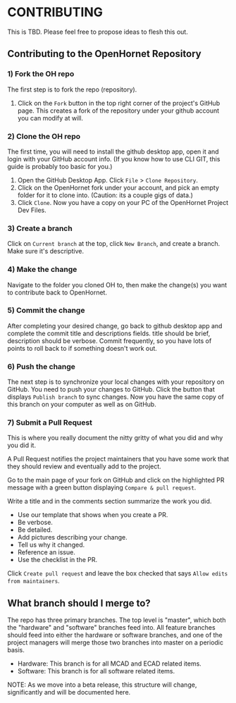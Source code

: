 
# CONTRIBUTING
This is TBD. Please feel free to propose ideas to flesh this out.

## Contributing to the OpenHornet Repository

### 1) Fork the OH repo
The first step is to fork the repo (repository). 
  1. Click on the ```Fork``` button in the top right corner of the project's GitHub page.
This creates a fork of the repository under your github account you can modify at will.

### 2) Clone the OH repo
The first time, you will need to install the github desktop app, open it and login with your GitHub account info. (If you know how to use CLI GIT, this guide is probably too basic for you.) 
  1. Open the GitHub Desktop App. Click ```File``` > ```Clone Repository```.
  1. Click on the OpenHornet fork under your account, and pick an empty folder for it to clone into. (Caution: its a couple gigs of data.)
  1. Click ```Clone```. 
Now you have a copy on your PC of the OpenHornet Project Dev Files.

### 3) Create a branch
Click on ```Current branch``` at the top, click ```New Branch```, and create a branch. Make sure it's descriptive.

### 4) Make the change
Navigate to the folder you cloned OH to, then make the change(s) you want to contribute back to OpenHornet.

### 5) Commit the change
After completing your desired change, go back to github desktop app and complete the commit title and descriptions fields. title should be brief, description should be verbose. Commit frequently, so you have lots of points to roll back to if something doesn't work out.

### 6) Push the change
The next step is to synchronize your local changes with your repository on GitHub. You need to push your changes to GitHub. Click the button that displays ```Publish branch``` to sync changes. Now you have the same copy of this branch on your computer as well as on GitHub.

### 7) Submit a Pull Request
This is where you really document the nitty gritty of what you did and why you did it. 

A Pull Request notifies the project maintainers that you have some work that they should review and eventually add to the project.

Go to the main page of your fork on GitHub and click on the highlighted PR message with a green button displaying ```Compare & pull request```.

Write a title and in the comments section summarize the work you did. 

* Use our template that shows when you create a PR. 
* Be verbose. 
* Be detailed. 
* Add pictures describing your change. 
* Tell us why it changed. 
* Reference an issue. 
* Use the checklist in the PR.

Click ```Create pull request``` and leave the box checked that says ```Allow edits from maintainers```.

## What branch should I merge to?

The repo has three primary branches. The top level is "master", which both the "hardware" and "software" branches feed into. All feature branches should feed into either the hardware or software branches, and one of the project managers will merge those two branches into master on a periodic basis.

* Hardware: This branch is for all MCAD and ECAD related items.
* Software: This branch is for all software related items.

NOTE: As we move into a beta release, this structure will change, significantly and will be documented here.
